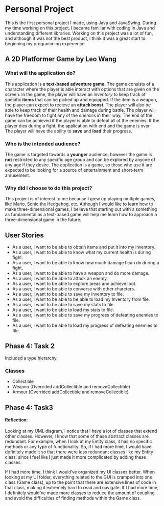 # Personal Project

This is the first personal project I made, using Java and JavaSwing. During my time working on this project, I became familiar with coding in Java and understanding different libraries. Working on this project was a lot of fun, and although it was not the best product, I think it was a great start to beginning my programming experience.

## A 2D Platformer Game by Leo Wang

### What will the application do?  

This application is a **text-based adventure game**. The game consists 
of a character where the player is able interact with options that are given on the screen.
In the game, the player will have an *inventory* to keep track of specific **items** 
that can be picked up and equipped. If the item is a weapon, the player can expect to recieve
an **attack boost**. The player will also be able to keep track of their health and
damage during battle. The player will have the freedom to fight any of the *enemies* in their way.
The end of the game can be achieved if the player is able to defeat all of the enemies. If the player
dies during a fight, the application with end and the game is over. The player will have the ability
to **save** and **load** their progress.

### Who is the intended audience?

The game is targeted towards a **younger** audience, however the game is **not** restricted
to any specific age group and can be explored by anyone of any age if they desire. The
application is a game, so those who use it are expected to be looking for a source of 
entertainment and short-term amusement.

### Why did I choose to do this project?

This project is of interest to me because I grew up playing multiple games, like Mario, Sonic the Hedgehog, etc.
Although I would like to learn how to make three-dimensional games, I believe that starting out with a 
something as fundamental as a text-based game will help me learn how to approach a three-dimensional game in the future.

## User Stories
- As a user, I want to be able to obtain items and put it into my inventory.   
- As a user, I want to be able to know what my current health is during fight.
- As a user, I want to be able to know how much damage I can do during a fight.
- As a user, I want to be able to have a weapon and do more damage.
- As a user, I want to be able to attack an enemy.
- As a user, I want to be able to explore areas and achieve loot.
- As a user, I want to be able to converse with other charcters.
- As a user, I want to be able to save my Inventory to file.
- As a user, I want to be able to be able to load my Inventory from file.
- As a user, I want to be able to save my stats to file.
- As a user, I want to be able to load my stats to file. 
- As a user, I want to be able to save my progress of defeating enemies to file.
- As a user, I want to be able to load my progress of defeating enemies to file. 

## Phase 4: Task 2

Included a type hierarchy.  

### Classes
- Collectible
- Weapon (Overrided addCollectible and removeCollectible)
- Armour (Overrided addCollectible and removeCollectible)

## Phase 4: Task3

#### Reflection:
Looking at my UML diagram, I notice that I have a lot of classes that extend other classes.
However, I know that some of these abstract classes are redundant. For example,
when I look at my Entity class, it has no specific methods or any type of functionality.
So, if I had more time, I would have definitely made it so that there were less
redundant classes like my Entity class, since I feel like I just made it more complicated
by adding these classes.  
  
If I had more time, I think I would've organized my UI classes better. When looking at my
UI folder, everything related to the GUI is cramped into one class (Game class), up
to the point that there are extensive lines of code in that class, making it extremely
hard to read and navigate. If I had more time,
I definitely would've made more classes to reduce the amount of coupling and avoid
the difficulties of finding methods within the Game class.


